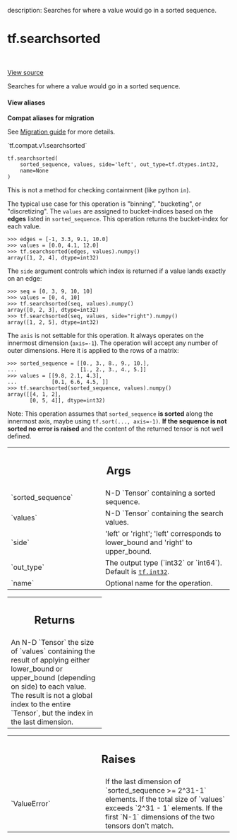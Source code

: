 description: Searches for where a value would go in a sorted sequence.

<div itemscope itemtype="http://developers.google.com/ReferenceObject">
<meta itemprop="name" content="tf.searchsorted" />
<meta itemprop="path" content="Stable" />
</div>

# tf.searchsorted

<!-- Insert buttons and diff -->

<table class="tfo-notebook-buttons tfo-api nocontent" align="left">

</table>

<a target="_blank" href="/code/stable/tensorflow/python/ops/array_ops.py">View source</a>



Searches for where a value would go in a sorted sequence.

<section class="expandable">
  <h4 class="showalways">View aliases</h4>
  <p>
<b>Compat aliases for migration</b>
<p>See
<a href="https://www.tensorflow.org/guide/migrate">Migration guide</a> for
more details.</p>
<p>`tf.compat.v1.searchsorted`</p>
</p>
</section>

<pre class="devsite-click-to-copy prettyprint lang-py tfo-signature-link">
<code>tf.searchsorted(
    sorted_sequence, values, side=&#x27;left&#x27;, out_type=tf.dtypes.int32,
    name=None
)
</code></pre>



<!-- Placeholder for "Used in" -->

This is not a method for checking containment (like python `in`).

The typical use case for this operation is "binning", "bucketing", or
"discretizing". The `values` are assigned to bucket-indices based on the
**edges** listed in `sorted_sequence`. This operation
returns the bucket-index for each value.

```
>>> edges = [-1, 3.3, 9.1, 10.0]
>>> values = [0.0, 4.1, 12.0]
>>> tf.searchsorted(edges, values).numpy()
array([1, 2, 4], dtype=int32)
```

The `side` argument controls which index is returned if a value lands exactly
on an edge:

```
>>> seq = [0, 3, 9, 10, 10]
>>> values = [0, 4, 10]
>>> tf.searchsorted(seq, values).numpy()
array([0, 2, 3], dtype=int32)
>>> tf.searchsorted(seq, values, side="right").numpy()
array([1, 2, 5], dtype=int32)
```

The `axis` is not settable for this operation. It always operates on the
innermost dimension (`axis=-1`). The operation will accept any number of
outer dimensions. Here it is applied to the rows of a matrix:

```
>>> sorted_sequence = [[0., 3., 8., 9., 10.],
...                    [1., 2., 3., 4., 5.]]
>>> values = [[9.8, 2.1, 4.3],
...           [0.1, 6.6, 4.5, ]]
>>> tf.searchsorted(sorted_sequence, values).numpy()
array([[4, 1, 2],
       [0, 5, 4]], dtype=int32)
```

Note: This operation assumes that `sorted_sequence` **is sorted** along the
innermost axis, maybe using `tf.sort(..., axis=-1)`. **If the sequence is not
sorted no error is raised** and the content of the returned tensor is not well
defined.

<!-- Tabular view -->
 <table class="responsive fixed orange">
<colgroup><col width="214px"><col></colgroup>
<tr><th colspan="2"><h2 class="add-link">Args</h2></th></tr>

<tr>
<td>
`sorted_sequence`
</td>
<td>
N-D `Tensor` containing a sorted sequence.
</td>
</tr><tr>
<td>
`values`
</td>
<td>
N-D `Tensor` containing the search values.
</td>
</tr><tr>
<td>
`side`
</td>
<td>
'left' or 'right'; 'left' corresponds to lower_bound and 'right' to
upper_bound.
</td>
</tr><tr>
<td>
`out_type`
</td>
<td>
The output type (`int32` or `int64`).  Default is <a href="../tf.md#int32"><code>tf.int32</code></a>.
</td>
</tr><tr>
<td>
`name`
</td>
<td>
Optional name for the operation.
</td>
</tr>
</table>



<!-- Tabular view -->
 <table class="responsive fixed orange">
<colgroup><col width="214px"><col></colgroup>
<tr><th colspan="2"><h2 class="add-link">Returns</h2></th></tr>
<tr class="alt">
<td colspan="2">
An N-D `Tensor` the size of `values` containing the result of applying
either lower_bound or upper_bound (depending on side) to each value.  The
result is not a global index to the entire `Tensor`, but the index in the
last dimension.
</td>
</tr>

</table>



<!-- Tabular view -->
 <table class="responsive fixed orange">
<colgroup><col width="214px"><col></colgroup>
<tr><th colspan="2"><h2 class="add-link">Raises</h2></th></tr>

<tr>
<td>
`ValueError`
</td>
<td>
If the last dimension of `sorted_sequence >= 2^31-1` elements.
If the total size of `values` exceeds `2^31 - 1` elements.
If the first `N-1` dimensions of the two tensors don't match.
</td>
</tr>
</table>


